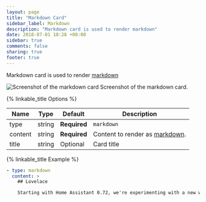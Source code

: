 ```yaml
---
layout: page
title: "Markdown Card"
sidebar_label: Markdown
description: "Markdown card is used to render markdown"
date: 2018-07-01 10:28 +00:00
sidebar: true
comments: false
sharing: true
footer: true
---
```


Markdown card is used to render [markdown](http://commonmark.org/help/)

<p class='img'>
<img src='/images/lovelace/lovelace_markdown.png' alt='Screenshot of the markdown card'>
Screenshot of the markdown card.
</p>

{% linkable_title Options %}

| Name | Type | Default | Description
| ---- | ---- | ------- | -----------
| type | string | **Required** | `markdown`
| content | string | **Required** | Content to render as [markdown](http://commonmark.org/help/).
| title | string | Optional | Card title

{% linkable_title Example %}

```yaml
- type: markdown
  content: >
    ## Lovelace

    Starting with Home Assistant 0.72, we're experimenting with a new way of defining your interface. We're calling it the **Lovelace UI**.
```
